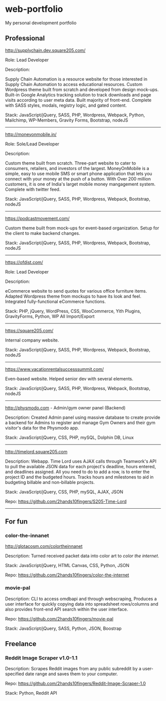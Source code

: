 # web-portfolio
My personal development portfolio

## Professional

http://supplychain.dev.square205.com/

Role: Lead Developer

Description:

Supply Chain Automation is a resource website for those interested in Supply Chain Automation to access educational resources. Custom Wordpress theme built from scratch and developed from design mock-ups. Built-in Google Analytics tracking solution to track downloads and page visits according to user meta data. Built majority of front-end. Complete with SASS styles, modals, registry logic, and gated content. 

Stack: JavaScript/jQuery, SASS, PHP, Wordpress, Webpack, Python, Mailchimp, WP-Members, Gravity Forms, Bootstrap, nodeJS

<hr>

http://moneyonmobile.in/

Role: Sole/Lead Developer

Description:

Custom theme built from scratch. Three-part website to cater to consumers, retailers, and investors of the largest. MoneyOnMobile is a simple, easy to use mobile SMS or smart phone application that lets you connect with your money at the push of a button. With Over 200 million customers, it is one of India's larget mobile money mangagement system. Complete with twitter feed.

Stack: JavaScript/jQuery, SASS, PHP, Wordpress, Webpack, Bootstrap, nodeJS

<hr>

https://podcastmovement.com/

Custom theme built from mock-ups for event-based organization. Setup for the client to make backend changes.

Stack: JavaScript/jQuery, SASS, PHP, Wordpress, Webpack, Bootstrap, nodeJS

<hr>

https://ofdist.com/

Role: Lead Developer

Description:

eCommerce website to send quotes for various office furniture items. Adapted Wordpress theme from mockups to have its look and feel. Integrated fully-functional eCommerce functions.

Stack: PHP, jQuery, WordPress, CSS, WooCommerce, Yith Plugins, GravityForms, Python, WP All Import/Export

<hr>

https://square205.com/

Internal company website. 

Stack: JavaScript/jQuery, SASS, PHP, Wordpress, Webpack, Bootstrap, nodeJS

<hr>

https://www.vacationrentalsuccesssummit.com/

Even-based website. Helped senior dev with several elements.

Stack: JavaScript/jQuery, SASS, PHP, Wordpress, Webpack, Bootstrap, nodeJS

<hr>

http://physmodo.com - Admin/gym owner panel (Backend)

Description: Created Admin panel using massive database to create provide a backend for Admins to register and manage Gym Owners and their gym visitor's data for the Physmodo app.

Stack: JavaScript/jQuery, CSS, PHP, mySQL, Dolphin DB, Linux

<hr>

http://timelord.square205.com

Description: Webapp. Time Lord uses AJAX calls through Teamwork's API to pull the available JSON data for each project's deadline, hours entered, and deadlines assigned. All you need to do to add a row, is to enter the project ID and the budgeted hours. Tracks hours and milestones to aid in budgeting billable and non-billable projects.

Stack: JavaScript/jQuery, CSS, PHP, mySQL, AJAX, JSON

Repo: https://github.com/2hands10fingers/S205-Time-Lord

<hr>

## For fun
### color-the-innanet

http://glotacosm.com/colortheinnanet

Description: Turned received packet data into color art to <i>color the internet</i>.

Stack: JavaScript/jQuery, HTML Canvas, CSS, Python, JSON

Repo: https://github.com/2hands10fingers/color-the-internet

### movie-pal

Description: CLI to access omdbapi and through webscraping, Produces a user interface for quickly copying data into spreadsheet rows/columns and also provides front-end API search within the user interface.

Repo: https://github.com/2hands10fingers/movie-pal

Stack: JavaScript/jQuery, SASS, Python, JSON, Boostrap

## Freelance
### Reddit Image Scraper v1.0-1.1
Description: Scrapes Reddit images from any public subreddit by a user-specified date range and saves them to your computer.

Repo: https://github.com/2hands10fingers/Reddit-Image-Scraper-1.0

Stack: Python, Reddit API
